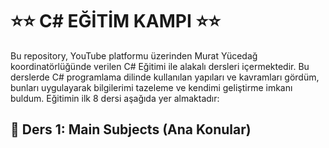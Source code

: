 # ⭐⭐ C# EĞİTİM KAMPI ⭐⭐
Bu repository, YouTube platformu üzerinden Murat Yücedağ koordinatörlüğünde verilen C# Eğitimi ile alakalı dersleri içermektedir. Bu derslerde C# programlama dilinde kullanılan yapıları ve kavramları gördüm, bunları uygulayarak bilgilerimi tazeleme ve kendimi geliştirme imkanı buldum. Eğitimin ilk 8 dersi aşağıda yer almaktadır:

## 🚀 Ders 1: Main Subjects (Ana Konular)

